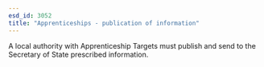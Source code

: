 ```yaml
---
esd_id: 3052
title: "Apprenticeships - publication of information"
---
```


A local authority with Apprenticeship Targets must publish and send to the Secretary of State prescribed information.

